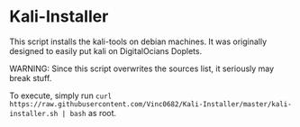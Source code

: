# Kali-Installer
This script installs the kali-tools on debian machines. It was originally designed to easily put kali on DigitalOcians Doplets.

WARNING: Since this script overwrites the sources list, it seriously may break stuff.

To execute, simply run ``curl https://raw.githubusercontent.com/Vinc0682/Kali-Installer/master/kali-installer.sh | bash`` as root.
